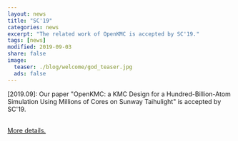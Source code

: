 ```yaml
---
layout: news
title: "SC'19"
categories: news
excerpt: "The related work of OpenKMC is accepted by SC'19."  
tags: [news]
modified: 2019-09-03
share: false
image: 
  teaser: ./blog/welcome/god_teaser.jpg
  ads: false  
---
```



\[2019.09\]: Our paper "OpenKMC: a KMC Design for a Hundred-Billion-Atom Simulation Using Millions of Cores on Sunway Taihulight" is accepted by SC'19. 

<a href="https://sc19.supercomputing.org/presentation/index-id=pap236&sess=sess160.html"><br>More details.</a></p>
